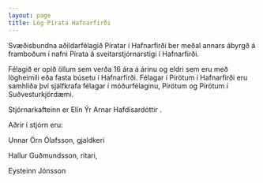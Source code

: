 ```yaml
---
layout: page
title: Lög Pírata Hafnarfirði
---
```


Svæðisbundna aðildarfélagið Píratar í Hafnarfirði ber meðal annars ábyrgð á framboðum í nafni Pírata á sveitarstjórnarstigi í Hafnarfirði.

Félagið er opið öllum sem verða 16 ára á árinu og eldri sem eru með lögheimili eða fasta búsetu í Hafnarfirði. Félagar í Pírötum í Hafnarfirði eru samhliða því sjálfkrafa félagar í móðurfélaginu, Pírötum og Pírötum í Suðvesturkjördæmi.

Stjórnarkafteinn er Elín Ýr Arnar Hafdísardóttir .

Aðrir í stjórn eru:

Unnar Örn Ólafsson, gjaldkeri

Hallur Guðmundsson, ritari,

Eysteinn Jónsson

